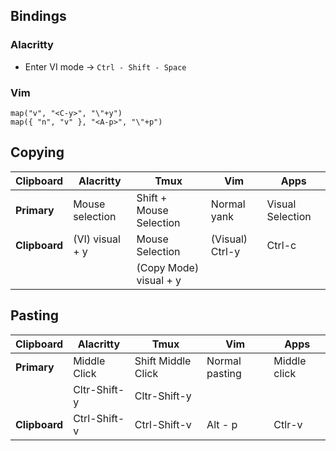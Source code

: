 ## Bindings
### Alacritty

 * Enter VI mode -> ``Ctrl - Shift - Space ``

### Vim

```vim
map("v", "<C-y>", "\"+y")
map({ "n", "v" }, "<A-p>", "\"+p")
```

## Copying 

| Clipboard     | Alacritty       | Tmux                    | Vim             | Apps             |
|---------------|-----------------|-------------------------|-----------------|------------------|
| **Primary**   | Mouse selection | Shift + Mouse Selection | Normal yank     | Visual Selection |
| **Clipboard** | (VI) visual + y | Mouse Selection         | (Visual) Ctrl-y | Ctrl-c           |
|               |                 | (Copy Mode) visual + y  |                 |                  |



## Pasting

| Clipboard     | Alacritty              | Tmux               | Vim                | Apps         |
|---------------|------------------------|--------------------|--------------------|--------------|
| **Primary**   | Middle Click           | Shift Middle Click | Normal pasting     | Middle click |
|               | Cltr-Shift-y           | Cltr-Shift-y       |                    |              |
| **Clipboard** | Ctrl-Shift-v           | Ctrl-Shift-v       | Alt - p            | Ctlr-v       |


